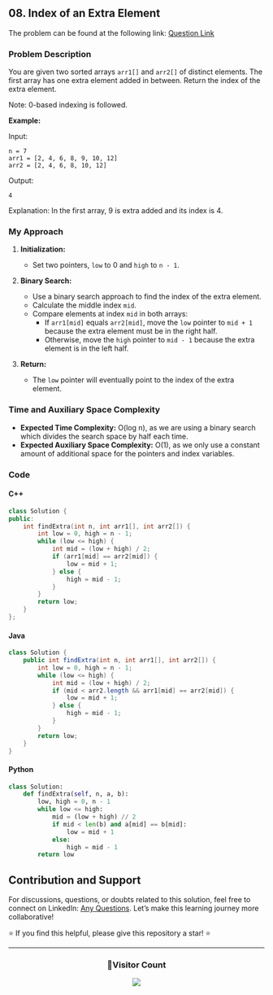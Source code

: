 ## 08. Index of an Extra Element

The problem can be found at the following link: [Question Link](https://www.geeksforgeeks.org/problems/index-of-an-extra-element/1)

### Problem Description

You are given two sorted arrays `arr1[]` and `arr2[]` of distinct elements. The first array has one extra element added in between. Return the index of the extra element.

Note: 0-based indexing is followed.

**Example:**

Input:

```
n = 7
arr1 = [2, 4, 6, 8, 9, 10, 12]
arr2 = [2, 4, 6, 8, 10, 12]
```

Output:

```
4
```

Explanation:
In the first array, 9 is extra added and its index is 4.

### My Approach

1. **Initialization:**

   - Set two pointers, `low` to 0 and `high` to `n - 1`.

2. **Binary Search:**

   - Use a binary search approach to find the index of the extra element.
   - Calculate the middle index `mid`.
   - Compare elements at index `mid` in both arrays:
     - If `arr1[mid]` equals `arr2[mid]`, move the `low` pointer to `mid + 1` because the extra element must be in the right half.
     - Otherwise, move the `high` pointer to `mid - 1` because the extra element is in the left half.

3. **Return:**
   - The `low` pointer will eventually point to the index of the extra element.

### Time and Auxiliary Space Complexity

- **Expected Time Complexity:** O(log n), as we are using a binary search which divides the search space by half each time.
- **Expected Auxiliary Space Complexity:** O(1), as we only use a constant amount of additional space for the pointers and index variables.

### Code

#### C++

```cpp
class Solution {
public:
    int findExtra(int n, int arr1[], int arr2[]) {
        int low = 0, high = n - 1;
        while (low <= high) {
            int mid = (low + high) / 2;
            if (arr1[mid] == arr2[mid]) {
                low = mid + 1;
            } else {
                high = mid - 1;
            }
        }
        return low;
    }
};
```

#### Java

```java
class Solution {
    public int findExtra(int n, int arr1[], int arr2[]) {
        int low = 0, high = n - 1;
        while (low <= high) {
            int mid = (low + high) / 2;
            if (mid < arr2.length && arr1[mid] == arr2[mid]) {
                low = mid + 1;
            } else {
                high = mid - 1;
            }
        }
        return low;
    }
}
```

#### Python

```python
class Solution:
    def findExtra(self, n, a, b):
        low, high = 0, n - 1
        while low <= high:
            mid = (low + high) // 2
            if mid < len(b) and a[mid] == b[mid]:
                low = mid + 1
            else:
                high = mid - 1
        return low
```

## Contribution and Support

For discussions, questions, or doubts related to this solution, feel free to connect on LinkedIn: [Any Questions](https://www.linkedin.com/in/patel-hetkumar-sandipbhai-8b110525a/). Let’s make this learning journey more collaborative!

⭐ If you find this helpful, please give this repository a star! ⭐

---

<div align="center">
  <h3><b>📍Visitor Count</b></h3>
</div>

<p align="center">
  <img src="https://profile-counter.glitch.me/Hunterdii/count.svg" />
</p>
